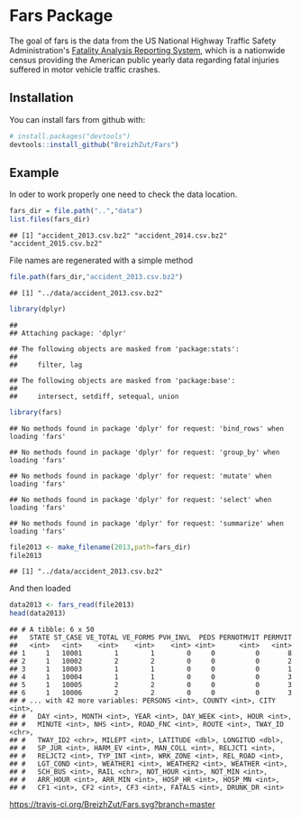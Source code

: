 
Fars Package
============

The goal of fars is the data from the US National Highway Traffic Safety Administration's [Fatality Analysis Reporting System](https://www.nhtsa.gov/Data/Fatality-Analysis-Reporting-System-(FARS)), which is a nationwide census providing the American public yearly data regarding fatal injuries suffered in motor vehicle traffic crashes.

Installation
------------

You can install fars from github with:

``` r
# install.packages("devtools")
devtools::install_github("BreizhZut/Fars")
```

Example
-------

In oder to work properly one need to check the data location.

``` r
fars_dir = file.path("..","data")
list.files(fars_dir)
```

    ## [1] "accident_2013.csv.bz2" "accident_2014.csv.bz2" "accident_2015.csv.bz2"

File names are regenerated with a simple method

``` r
file.path(fars_dir,"accident_2013.csv.bz2")
```

    ## [1] "../data/accident_2013.csv.bz2"

``` r
library(dplyr)
```

    ## 
    ## Attaching package: 'dplyr'

    ## The following objects are masked from 'package:stats':
    ## 
    ##     filter, lag

    ## The following objects are masked from 'package:base':
    ## 
    ##     intersect, setdiff, setequal, union

``` r
library(fars)
```

    ## No methods found in package 'dplyr' for request: 'bind_rows' when loading 'fars'

    ## No methods found in package 'dplyr' for request: 'group_by' when loading 'fars'

    ## No methods found in package 'dplyr' for request: 'mutate' when loading 'fars'

    ## No methods found in package 'dplyr' for request: 'select' when loading 'fars'

    ## No methods found in package 'dplyr' for request: 'summarize' when loading 'fars'

``` r
file2013 <- make_filename(2013,path=fars_dir)
file2013
```

    ## [1] "../data/accident_2013.csv.bz2"

And then loaded

``` r
data2013 <- fars_read(file2013)
head(data2013)
```

    ## # A tibble: 6 x 50
    ##   STATE ST_CASE VE_TOTAL VE_FORMS PVH_INVL  PEDS PERNOTMVIT PERMVIT
    ##   <int>   <int>    <int>    <int>    <int> <int>      <int>   <int>
    ## 1     1   10001        1        1        0     0          0       8
    ## 2     1   10002        2        2        0     0          0       2
    ## 3     1   10003        1        1        0     0          0       1
    ## 4     1   10004        1        1        0     0          0       3
    ## 5     1   10005        2        2        0     0          0       3
    ## 6     1   10006        2        2        0     0          0       3
    ## # ... with 42 more variables: PERSONS <int>, COUNTY <int>, CITY <int>,
    ## #   DAY <int>, MONTH <int>, YEAR <int>, DAY_WEEK <int>, HOUR <int>,
    ## #   MINUTE <int>, NHS <int>, ROAD_FNC <int>, ROUTE <int>, TWAY_ID <chr>,
    ## #   TWAY_ID2 <chr>, MILEPT <int>, LATITUDE <dbl>, LONGITUD <dbl>,
    ## #   SP_JUR <int>, HARM_EV <int>, MAN_COLL <int>, RELJCT1 <int>,
    ## #   RELJCT2 <int>, TYP_INT <int>, WRK_ZONE <int>, REL_ROAD <int>,
    ## #   LGT_COND <int>, WEATHER1 <int>, WEATHER2 <int>, WEATHER <int>,
    ## #   SCH_BUS <int>, RAIL <chr>, NOT_HOUR <int>, NOT_MIN <int>,
    ## #   ARR_HOUR <int>, ARR_MIN <int>, HOSP_HR <int>, HOSP_MN <int>,
    ## #   CF1 <int>, CF2 <int>, CF3 <int>, FATALS <int>, DRUNK_DR <int>

https://travis-ci.org/BreizhZut/Fars.svg?branch=master
